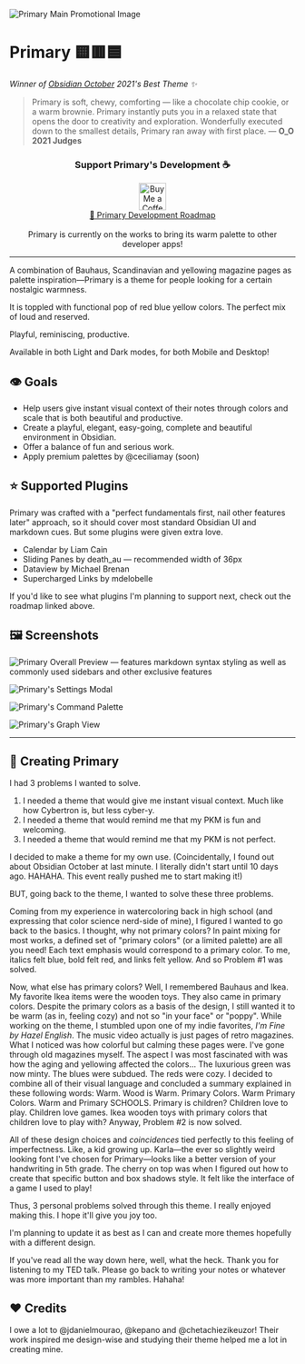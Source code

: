 ![Primary Main Promotional Image](https://github.com/ceciliamay/obsidianmd-theme-primary/blob/main/assets/primary-heroimg.png)

# Primary 🟨🟥🟦

_Winner of [Obsidian October](http://obsidian.md/october2021) 2021's Best Theme ✨_

> Primary is soft, chewy, comforting — like a chocolate chip cookie, or a warm brownie. Primary instantly puts you in a relaxed state that opens the door to creativity and exploration. Wonderfully executed down to the smallest details, Primary ran away with first place. — **O_O 2021 Judges**

<center>
    <h3>Support Primary's Development ☕</h3>
    <a href='https://ko-fi.com/E1E76SQX8' target='_blank'><img height='48' style='border:0px;height:48px;' src='https://cdn.ko-fi.com/cdn/kofi1.png?v=3' border='0' alt='Buy Me a Coffee at ko-fi.com' /></a>
    <br>
    <a href="https://tinyurl.com/primary-board" target="_blank">📌 Primary Development Roadmap</a>
    <br><br>
    Primary is currently on the works to bring its  warm palette to other developer apps!
</center>

---

A combination of Bauhaus, Scandinavian and yellowing magazine pages as palette inspiration—Primary is a theme for people looking for a certain nostalgic warmness.

It is toppled with functional pop of red blue yellow colors. The perfect mix of loud and reserved.

Playful, reminiscing, productive.

Available in both Light and Dark modes, for both Mobile and Desktop!

## 👁️ Goals
- Help users give instant visual context of their notes through colors and scale that is both beautiful and productive.
- Create a playful, elegant, easy-going, complete and beautiful environment in Obsidian.
- Offer a balance of fun and serious work.
- Apply premium palettes by @ceciliamay (soon)

## ⭐ Supported Plugins

Primary was crafted with a "perfect fundamentals first, nail other features later" approach, so it should cover most standard Obsidian UI and markdown cues. But some plugins were given extra love.

- Calendar by Liam Cain
- Sliding Panes by death_au — recommended width of 36px
- Dataview by Michael Brenan
- Supercharged Links by mdelobelle

If you'd like to see what plugins I'm planning to support next, check out the roadmap linked above.

## 🖼️ Screenshots

![Primary Overall Preview — features markdown syntax styling as well as commonly used sidebars and other exclusive features](https://github.com/ceciliamay/obsidianmd-theme-primary/blob/main/assets/primary-preview-1.png)

![Primary's Settings Modal](https://github.com/ceciliamay/obsidianmd-theme-primary/blob/main/assets/primary-preview-2.png)

![Primary's Command Palette](https://github.com/ceciliamay/obsidianmd-theme-primary/blob/main/assets/primary-preview-3.png)

![Primary's Graph View](https://github.com/ceciliamay/obsidianmd-theme-primary/blob/main/assets/primary-preview-4.png)

---

## 🧠 Creating Primary

I had 3 problems I wanted to solve.

1. I needed a theme that would give me instant visual context. Much like how Cybertron is, but less cyber-y.
2. I needed a theme that would remind me that my PKM is fun and welcoming.
3. I needed a theme that would remind me that my PKM is not perfect.

I decided to make a theme for my own use. (Coincidentally, I found out about Obsidian October at last minute. I literally didn't start until 10 days ago. HAHAHA. This event really pushed me to start making it!)

BUT, going back to the theme, I wanted to solve these three problems.

Coming from my experience in watercoloring back in high school (and expressing that color science nerd-side of mine), I figured I wanted to go back to the basics. I thought, why not primary colors? In paint mixing for most works, a defined set of "primary colors" (or a limited palette) are all you need! Each text emphasis would correspond to a primary color. To me, italics felt blue, bold felt red, and links felt yellow. And so Problem #1 was solved.

Now, what else has primary colors? Well, I remembered Bauhaus and Ikea. My favorite Ikea items were the wooden toys. They also came in primary colors. Despite the primary colors as a basis of the design, I still wanted it to be warm (as in, feeling cozy) and not so "in your face"  or "poppy". While working on the theme, I stumbled upon one of my indie favorites, *I'm Fine by Hazel English*. The music video actually is just pages of retro magazines. What I noticed was how colorful but calming these pages were. I've gone through old magazines myself. The aspect I was most fascinated with was how the aging and yellowing affected the colors... The luxurious green was now minty. The blues were subdued. The reds were cozy. I decided to combine all of their visual language and concluded a summary explained in these following words: Warm. Wood is Warm. Primary Colors. Warm Primary Colors. Warm and Primary SCHOOLS. Primary is children? Children love to play. Children love games. Ikea wooden toys with primary colors that children love to play with? Anyway, Problem #2 is now solved.

All of these design choices and *coincidences* tied perfectly to this feeling of imperfectness. Like, a kid growing up. Karla—the ever so slightly weird looking font I've chosen for Primary—looks like a better version of your handwriting in 5th grade. The cherry on top was when I figured out how to create that specific button and box shadows style. It felt like the interface of a game I used to play!

Thus, 3 personal problems solved through this theme. I really enjoyed making this. I hope it'll give you joy too.

I'm planning to update it as best as I can and create more themes hopefully with a different design.

If you've read all the way down here, well, what the heck. Thank you for listening to my TED talk. Please go back to writing your notes or whatever was more important than my rambles. Hahaha!

## ❤️ Credits
I owe a lot to @jdanielmourao, @kepano and @chetachiezikeuzor! Their work inspired me design-wise and studying their theme helped me a lot in creating mine.
